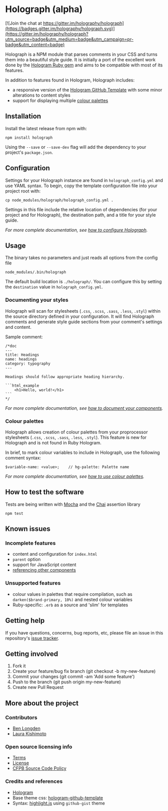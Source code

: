 # Holograph (alpha)

[![Join the chat at https://gitter.im/holography/holograph](https://badges.gitter.im/holography/holograph.svg)](https://gitter.im/holography/holograph?utm_source=badge&utm_medium=badge&utm_campaign=pr-badge&utm_content=badge)

Holograph is a NPM module that parses comments in your CSS and turns them into a beautiful style guide. It is initially a port of the excellent work done by the [Hologram Ruby gem](https://trulia.github.io/hologram/) and aims to be compatible with most of its features.

In addition to features found in Hologram, Holograph includes:
* a responsive version of the [Hologram GitHub Template](https://github.com/wearecube/hologram-github-theme) with some minor alterations to content styles
* support for displaying multiple [colour palettes](#colour-palettes)

## Installation

Install the latest release from npm with:

    npm install holograph

Using the `--save` or `--save-dev` flag will add the dependency to your project's `package.json`.

## Configuration

Settings for your Holograph instance are found in `holograph_config.yml` and use YAML syntax. To begin, copy the template configuration file into your project root with:

    cp node_modules/holograph/holograph_config.yml .

Settings in this file include the relative location of dependencies (for your project and for Holograph), the destination path, and a title for your style guide.

_For more complete documentation, see [how to configure Holograph](/docs/configure-holograph.md)._

## Usage

The binary takes no parameters and just reads all options from the config file

`node_modules/.bin/holograph`

The default build location is `./holograph/`. You can configure this by setting the `destination` value in `holograph_config.yml`.

### Documenting your styles

Holograph will scan for stylesheets (`.css`, `.scss`, `.sass`, `.less`, `.styl`) within the source directory defined in your configuration. It will find Holograph comments and generate style guide sections from your comment's settings and content.

Sample comment:

    /*doc
    ---
    title: Headings
    name: headings
    category: typography
    ---

    Headings should follow appropriate heading hierarchy.

    ```html_example
        <h1>Hello, world!</h1>
    ```
    */

_For more complete documentation, see [how to document your components](/docs/document-components.md)._

### Colour palettes

Holograph allows creation of colour palettes from your proprocessor stylesheets (`.css`, `.scss`, `.sass`, `.less`, `.styl`). This feature is new for Holograph and is not found in Ruby Hologram.

In brief, to mark colour variables to include in Holograph, use the following comment syntax:

    $variable-name: <value>;    // hg-palette: Palette name

_For more complete documentation, see [how to use colour palettes](/docs/colour-palettes.md)._

## How to test the software

Tests are being written with [Mocha](https://mochajs.org/) and the [Chai](http://chaijs.com/) assertion library

`npm test`

## Known issues

### Incomplete features

* content and configuration for `index.html`
* `parent` option
* support for JavaScript content
* [referencing other components](https://github.com/trulia/hologram#referencing-other-components)

### Unsupported features
* colour values in palettes that require compilation, such as `darken($brand-primary, 10%)` and nested colour variables
* Ruby-specific: `.erb` as a source and 'slim' for templates

## Getting help

If you have questions, concerns, bug reports, etc, please file an issue in this repository's [issue tracker](https://github.com/holography/holograph/issues).

## Getting involved

1. Fork it
1. Create your feature/bug fix branch (git checkout -b my-new-feature)
1. Commit your changes (git commit -am 'Add some feature')
1. Push to the branch (git push origin my-new-feature)
1. Create new Pull Request

## More about the project

### Contributors
* [Ben Longden](https://twitter.com/blongden)
* [Laura Kishimoto](https://twitter.com/chicgeek)

### Open source licensing info
* [Terms](TERMS.md)
* [License](LICENSE)
* [CFPB Source Code Policy](https://github.com/cfpb/source-code-policy/)

### Credits and references

* [Hologram](https://trulia.github.io/hologram/)
* Base theme css: [hologram-github-template](https://github.com/wearecube/hologram-github-theme)
* Syntax: [highlight.js](https://highlightjs.org/) using `github-gist` theme
